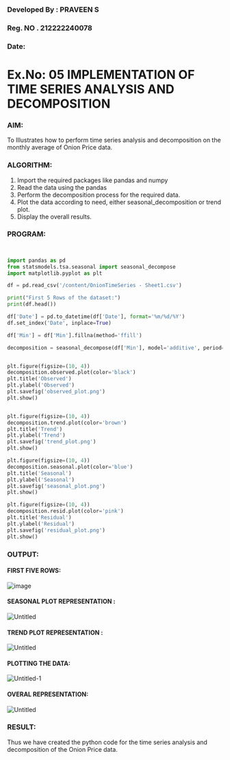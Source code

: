 ### Developed By : PRAVEEN S
### Reg. NO . 212222240078
### Date: 

# Ex.No: 05  IMPLEMENTATION OF TIME SERIES ANALYSIS AND DECOMPOSITION


### AIM:
To Illustrates how to perform time series analysis and decomposition on the monthly average of Onion Price data.

### ALGORITHM:

1. Import the required packages like pandas and numpy
2. Read the data using the pandas
3. Perform the decomposition process for the required data.
4. Plot the data according to need, either seasonal_decomposition or trend plot.
5. Display the overall results.

### PROGRAM:


```py


import pandas as pd
from statsmodels.tsa.seasonal import seasonal_decompose
import matplotlib.pyplot as plt

df = pd.read_csv('/content/OnionTimeSeries - Sheet1.csv')

print("First 5 Rows of the dataset:")
print(df.head())

df['Date'] = pd.to_datetime(df['Date'], format='%m/%d/%Y') 
df.set_index('Date', inplace=True)

df['Min'] = df['Min'].fillna(method='ffill')

decomposition = seasonal_decompose(df['Min'], model='additive', period=7)


plt.figure(figsize=(10, 4))
decomposition.observed.plot(color='black')
plt.title('Observed')
plt.ylabel('Observed')
plt.savefig('observed_plot.png')
plt.show()


plt.figure(figsize=(10, 4))
decomposition.trend.plot(color='brown')
plt.title('Trend')
plt.ylabel('Trend')
plt.savefig('trend_plot.png')
plt.show()

plt.figure(figsize=(10, 4))
decomposition.seasonal.plot(color='blue')
plt.title('Seasonal')
plt.ylabel('Seasonal')
plt.savefig('seasonal_plot.png')
plt.show()

plt.figure(figsize=(10, 4))
decomposition.resid.plot(color='pink')
plt.title('Residual')
plt.ylabel('Residual')
plt.savefig('residual_plot.png')
plt.show()

```


### OUTPUT:

#### FIRST FIVE ROWS:

![image](https://github.com/user-attachments/assets/11e7f101-6480-4308-b49e-5a481cb6aeb0)


#### SEASONAL PLOT REPRESENTATION :

![Untitled](https://github.com/user-attachments/assets/2efcccd6-47bf-4b70-9718-a891f32cb00b)



#### TREND PLOT REPRESENTATION :

![Untitled](https://github.com/user-attachments/assets/462ed5eb-7c65-4370-923b-a880b8bc462e)

#### PLOTTING THE DATA:

![Untitled-1](https://github.com/user-attachments/assets/9ccba9c3-11b6-42a7-9941-40390bd56be1)

#### OVERAL REPRESENTATION:

![Untitled](https://github.com/user-attachments/assets/f0bd5ea2-d10c-40a4-b472-e3124280fab5)


### RESULT:
Thus we have created the python code for the time series analysis and decomposition of the Onion Price data.
